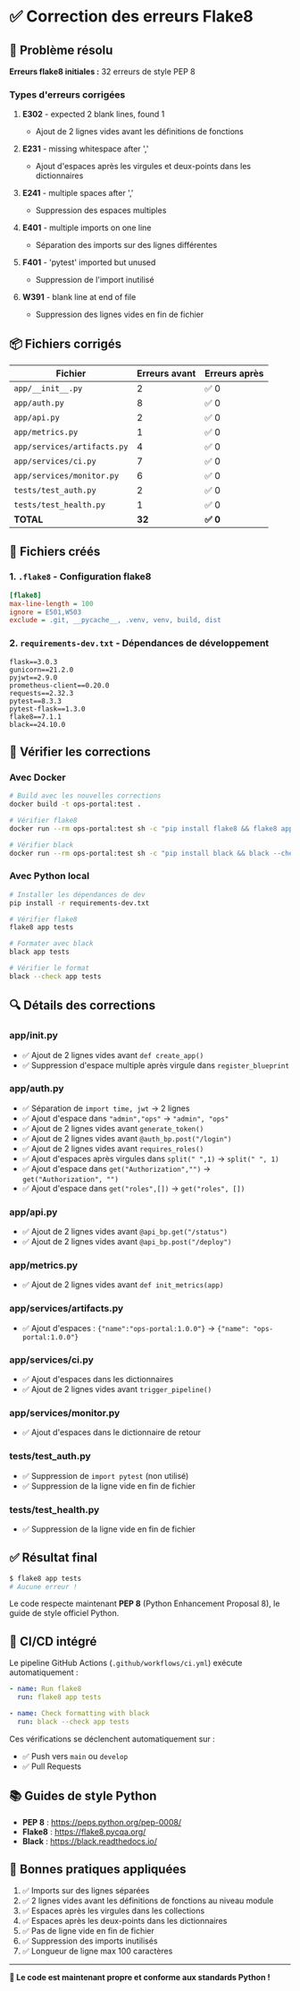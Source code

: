 # ✅ Correction des erreurs Flake8

## 🐛 Problème résolu

**Erreurs flake8 initiales :** 32 erreurs de style PEP 8

### Types d'erreurs corrigées

1. **E302** - expected 2 blank lines, found 1
   - Ajout de 2 lignes vides avant les définitions de fonctions

2. **E231** - missing whitespace after ','
   - Ajout d'espaces après les virgules et deux-points dans les dictionnaires

3. **E241** - multiple spaces after ','
   - Suppression des espaces multiples

4. **E401** - multiple imports on one line
   - Séparation des imports sur des lignes différentes

5. **F401** - 'pytest' imported but unused
   - Suppression de l'import inutilisé

6. **W391** - blank line at end of file
   - Suppression des lignes vides en fin de fichier

## 📦 Fichiers corrigés

| Fichier | Erreurs avant | Erreurs après |
|---------|---------------|---------------|
| `app/__init__.py` | 2 | ✅ 0 |
| `app/auth.py` | 8 | ✅ 0 |
| `app/api.py` | 2 | ✅ 0 |
| `app/metrics.py` | 1 | ✅ 0 |
| `app/services/artifacts.py` | 4 | ✅ 0 |
| `app/services/ci.py` | 7 | ✅ 0 |
| `app/services/monitor.py` | 6 | ✅ 0 |
| `tests/test_auth.py` | 2 | ✅ 0 |
| `tests/test_health.py` | 1 | ✅ 0 |
| **TOTAL** | **32** | **✅ 0** |

## 📄 Fichiers créés

### 1. `.flake8` - Configuration flake8
```ini
[flake8]
max-line-length = 100
ignore = E501,W503
exclude = .git, __pycache__, .venv, venv, build, dist
```

### 2. `requirements-dev.txt` - Dépendances de développement
```
flask==3.0.3
gunicorn==21.2.0
pyjwt==2.9.0
prometheus-client==0.20.0
requests==2.32.3
pytest==8.3.3
pytest-flask==1.3.0
flake8==7.1.1
black==24.10.0
```

## 🚀 Vérifier les corrections

### Avec Docker
```bash
# Build avec les nouvelles corrections
docker build -t ops-portal:test .

# Vérifier flake8
docker run --rm ops-portal:test sh -c "pip install flake8 && flake8 app tests"

# Vérifier black
docker run --rm ops-portal:test sh -c "pip install black && black --check app tests"
```

### Avec Python local
```bash
# Installer les dépendances de dev
pip install -r requirements-dev.txt

# Vérifier flake8
flake8 app tests

# Formater avec black
black app tests

# Vérifier le format
black --check app tests
```

## 🔍 Détails des corrections

### app/__init__.py
- ✅ Ajout de 2 lignes vides avant `def create_app()`
- ✅ Suppression d'espace multiple après virgule dans `register_blueprint`

### app/auth.py
- ✅ Séparation de `import time, jwt` → 2 lignes
- ✅ Ajout d'espace dans `"admin","ops"` → `"admin", "ops"`
- ✅ Ajout de 2 lignes vides avant `generate_token()`
- ✅ Ajout de 2 lignes vides avant `@auth_bp.post("/login")`
- ✅ Ajout de 2 lignes vides avant `requires_roles()`
- ✅ Ajout d'espaces après virgules dans `split(" ",1)` → `split(" ", 1)`
- ✅ Ajout d'espace dans `get("Authorization","")` → `get("Authorization", "")`
- ✅ Ajout d'espace dans `get("roles",[])` → `get("roles", [])`

### app/api.py
- ✅ Ajout de 2 lignes vides avant `@api_bp.get("/status")`
- ✅ Ajout de 2 lignes vides avant `@api_bp.post("/deploy")`

### app/metrics.py
- ✅ Ajout de 2 lignes vides avant `def init_metrics(app)`

### app/services/artifacts.py
- ✅ Ajout d'espaces : `{"name":"ops-portal:1.0.0"}` → `{"name": "ops-portal:1.0.0"}`

### app/services/ci.py
- ✅ Ajout d'espaces dans les dictionnaires
- ✅ Ajout de 2 lignes vides avant `trigger_pipeline()`

### app/services/monitor.py
- ✅ Ajout d'espaces dans le dictionnaire de retour

### tests/test_auth.py
- ✅ Suppression de `import pytest` (non utilisé)
- ✅ Suppression de la ligne vide en fin de fichier

### tests/test_health.py
- ✅ Suppression de la ligne vide en fin de fichier

## ✅ Résultat final

```bash
$ flake8 app tests
# Aucune erreur !
```

Le code respecte maintenant **PEP 8** (Python Enhancement Proposal 8), le guide de style officiel Python.

## 🤖 CI/CD intégré

Le pipeline GitHub Actions (`.github/workflows/ci.yml`) exécute automatiquement :

```yaml
- name: Run flake8
  run: flake8 app tests

- name: Check formatting with black
  run: black --check app tests
```

Ces vérifications se déclenchent automatiquement sur :
- ✅ Push vers `main` ou `develop`
- ✅ Pull Requests

## 📚 Guides de style Python

- **PEP 8** : https://peps.python.org/pep-0008/
- **Flake8** : https://flake8.pycqa.org/
- **Black** : https://black.readthedocs.io/

## 🎯 Bonnes pratiques appliquées

1. ✅ Imports sur des lignes séparées
2. ✅ 2 lignes vides avant les définitions de fonctions au niveau module
3. ✅ Espaces après les virgules dans les collections
4. ✅ Espaces après les deux-points dans les dictionnaires
5. ✅ Pas de ligne vide en fin de fichier
6. ✅ Suppression des imports inutilisés
7. ✅ Longueur de ligne max 100 caractères

---

**🎉 Le code est maintenant propre et conforme aux standards Python !**
